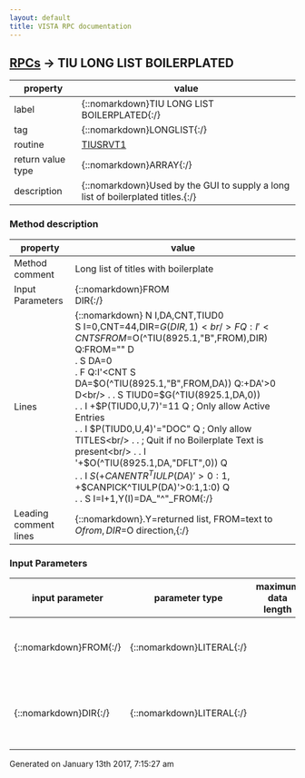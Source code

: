 ```yaml
---
layout: default
title: VISTA RPC documentation
---
```




## [RPCs](TableOfContent.md) &#8594; TIU LONG LIST BOILERPLATED 

 property | value 
--- | --- 
 label | {::nomarkdown}TIU LONG LIST BOILERPLATED{:/}
 tag | {::nomarkdown}LONGLIST{:/}
 routine | [TIUSRVT1](http://code.osehra.org/dox/Routine_TIUSRVT1_source.html)
 return value type | {::nomarkdown}ARRAY{:/}
 description | {::nomarkdown}Used by the GUI to supply a long list of boilerplated titles.{:/}


### Method description

 property | value 
 --- | --- 
 Method comment | Long list of titles with boilerplate
 Input Parameters | {::nomarkdown}FROM<br/>DIR{:/}
 Lines | {::nomarkdown} N I,DA,CNT,TIUD0<br/> S I=0,CNT=44,DIR=$G(DIR,1)<br/> F  Q:I'<CNT  S FROM=$O(^TIU(8925.1,"B",FROM),DIR) Q:FROM=""  D<br/> . S DA=0<br/> . F  Q:I'<CNT  S DA=$O(^TIU(8925.1,"B",FROM,DA)) Q:+DA'>0  D<br/> . . S TIUD0=$G(^TIU(8925.1,DA,0))<br/> . . I +$P(TIUD0,U,7)'=11 Q  ; Only allow Active Entries<br/> . . I $P(TIUD0,U,4)'="DOC" Q  ; Only allow TITLES<br/> . . ; Quit if no Boilerplate Text is present<br/> . . I '+$O(^TIU(8925.1,DA,"DFLT",0)) Q<br/> . . I $S(+$$CANENTR^TIULP(DA)'>0:1,+$$CANPICK^TIULP(DA)'>0:1,1:0) Q<br/> . . S I=I+1,Y(I)=DA_"^"_FROM{:/}
 Leading comment lines | {::nomarkdown}.Y=returned list, FROM=text to $O from, DIR=$O direction,{:/}

### Input Parameters

| input parameter | parameter type | maximum data length | required | description | 
| --- | --- | --- | --- | --- | 
| {::nomarkdown}FROM{:/} | {::nomarkdown}LITERAL{:/} |  |  | {::nomarkdown}This is the reference title from which the longlist is scrolling.{:/} | 
| {::nomarkdown}DIR{:/} | {::nomarkdown}LITERAL{:/} |  |  | {::nomarkdown}This is the direction in which the longlist is scrolling from thereference title.{:/} | 




 Generated on January 13th 2017, 7:15:27 am